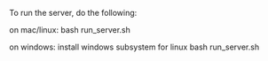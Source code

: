 To run the server, do the following:

on mac/linux:
 bash run_server.sh

on windows:
 install windows subsystem for linux
 bash run_server.sh